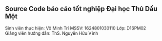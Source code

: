 ## Source Code báo cáo tốt nghiệp Đại học Thủ Dầu Một

Sinh viên thực hiện: Võ Minh Trí
MSSV: 1624801030110
Lớp: D16PM02
Giảng viên hướng dẫn: ThS. Nguyễn Hữu Vĩnh
